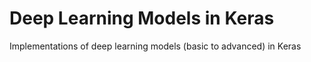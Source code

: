 # Deep Learning Models in Keras
Implementations of deep learning models (basic to advanced) in Keras
